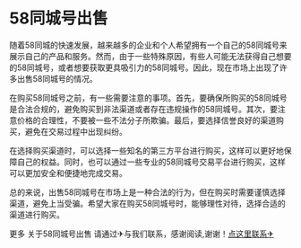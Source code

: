 # 58同城号出售

随着58同城的快速发展，越来越多的企业和个人希望拥有一个自己的58同城号来展示自己的产品和服务。然而，由于一些特殊原因，有些人可能无法获得自己想要的58同城号，或者想要获取更具吸引力的58同城号。因此，现在市场上出现了许多出售58同城号的情况。

在购买58同城号之前，有一些需要注意的事项。首先，要确保所购买的58同城号是合法合规的，避免购买到非法渠道或者存在违规操作的58同城号。其次，要注意价格的合理性，不要被一些不法分子所欺骗。最后，要选择信誉良好的渠道购买，避免在交易过程中出现纠纷。

在选择购买渠道时，可以选择一些知名的第三方平台进行购买，这样可以更好地保障自己的权益。同时，也可以通过一些专业的58同城号交易平台进行购买，这样可以更加安全和便捷地完成交易。

总的来说，出售58同城号在市场上是一种合法的行为，但在购买时需要谨慎选择渠道，避免上当受骗。希望大家在购买58同城号时，能够理性对待，选择合适的渠道进行购买。

更多 关于58同城号出售 请通过✈与我们联系，感谢阅读,谢谢！[点这里联系✈](https://c.k02.cc)